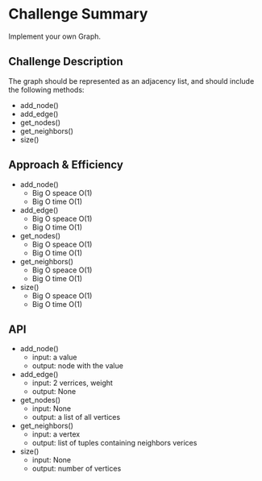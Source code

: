 # Challenge Summary
Implement your own Graph.

## Challenge Description
The graph should be represented as an adjacency list, and should include the following methods:

* add_node()
* add_edge()
* get_nodes()
* get_neighbors()
* size()

## Approach & Efficiency
* add_node()
    * Big O speace O(1)
    * Big O time O(1)
* add_edge()
    * Big O speace O(1)
    * Big O time O(1)
* get_nodes()
    * Big O speace O(1)
    * Big O time O(1)
* get_neighbors()
    * Big O speace O(1)
    * Big O time O(1)
* size()
    * Big O speace O(1)
    * Big O time O(1)

## API
* add_node()
    * input: a value
    * output: node with the value
* add_edge()
    * input: 2 verrices, weight
    * output: None
* get_nodes()
    * input: None
    * output: a list of all vertices
* get_neighbors()
    * input: a vertex
    * output: list of tuples containing neighbors verices
* size()
    * input: None
    * output: number of vertices
